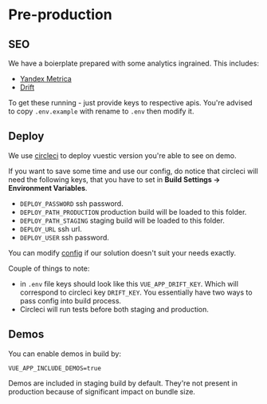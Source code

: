 # Pre-production

## SEO

We have a boierplate prepared with some analytics ingrained. This includes:

* [Yandex Metrica](https://metrica.yandex.com/about)
* [Drift](https://www.drift.com/mobile-app/)

To get these running - just provide keys to respective apis. You're advised to copy `.env.example` with rename to `.env` then modify it.

## Deploy

We use [circleci](https://circleci.com) to deploy vuestic version you're able to see on demo.

If you want to save some time and use our config, do notice that circleci will need the following keys, that you have to set in **Build Settings -> Environment Variables**.

* `DEPLOY_PASSWORD` ssh password.
* `DEPLOY_PATH_PRODUCTION` production build will be loaded to this folder.
* `DEPLOY_PATH_STAGING` staging build will be loaded to this folder.
* `DEPLOY_URL` ssh url.
* `DEPLOY_USER` ssh password.

You can modify [config](../.circleci/config.yml) if our solution doesn't suit your needs exactly.

Couple of things to note:
* in `.env` file keys should look like this `VUE_APP_DRIFT_KEY`. Which will correspond to circleci key `DRIFT_KEY`. You essentially have two ways to pass config into build process.
* Circleci will run tests before both staging and production.

## Demos

You can enable demos in build by:
```
VUE_APP_INCLUDE_DEMOS=true
```
Demos are included in staging build by default. They're not present in production because of significant impact on bundle size.
